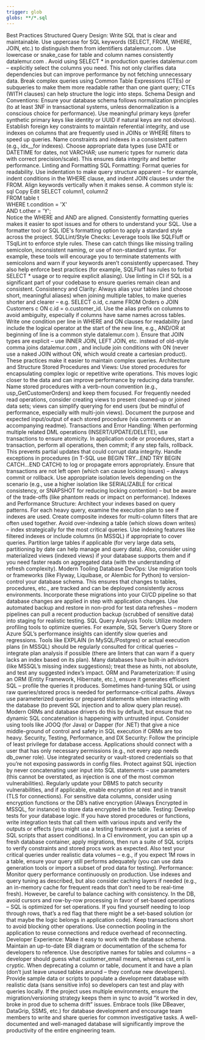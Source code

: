```yaml
---
trigger: glob
globs: **/*.sql
---
```


Best Practices
Structured Query Design: Write SQL that is clear and maintainable. Use uppercase for SQL keywords (SELECT, FROM, WHERE, JOIN, etc.) to distinguish them from identifiers
datalemur.com
. Use lowercase or snake_case for table and column names consistently
datalemur.com
. Avoid using SELECT * in production queries
datalemur.com
 – explicitly select the columns you need. This not only clarifies data dependencies but can improve performance by not fetching unnecessary data. Break complex queries using Common Table Expressions (CTEs) or subqueries to make them more readable rather than one giant query; CTEs (WITH clauses) can help structure the logic into steps.
Schema Design and Conventions: Ensure your database schema follows normalization principles (to at least 3NF in transactional systems, unless denormalization is a conscious choice for performance). Use meaningful primary keys (prefer synthetic primary keys like identity or UUID if natural keys are not obvious). Establish foreign key constraints to maintain referential integrity, and use indexes on columns that are frequently used in JOINs or WHERE filters to speed up queries. Name constraints and indexes in a consistent pattern (e.g., idx_<table>_<col> for indexes). Choose appropriate data types (use DATE or DATETIME for dates, not VARCHAR; use numeric types for numeric data with correct precision/scale). This ensures data integrity and better performance.
Linting and Formatting
SQL Formatting: Format queries for readability. Use indentation to make query structure apparent – for example, indent conditions in the WHERE clause, and indent JOIN clauses under the FROM. Align keywords vertically when it makes sense. A common style is:
sql
Copy
Edit
SELECT column1, column2  
  FROM table t  
 WHERE t.condition = 'X'  
   AND t.other = 'Y';  
Notice the WHERE and AND are aligned. Consistently formatting queries makes it easier to spot issues and for others to understand your SQL. Use a formatter tool or SQL IDE's formatting option to apply a standard style across the project.
SQLLint/Style Checks: Leverage tools like SQLFluff or TSqlLint to enforce style rules. These can catch things like missing trailing semicolon, inconsistent naming, or use of non-standard syntax. For example, these tools will encourage you to terminate statements with semicolons and warn if your keywords aren’t consistently uppercased. They also help enforce best practices (for example, SQLFluff has rules to forbid SELECT * usage or to require explicit aliasing). Use linting in CI if SQL is a significant part of your codebase to ensure queries remain clean and consistent.
Consistency and Clarity: Always alias your tables (and choose short, meaningful aliases) when joining multiple tables, to make queries shorter and clearer – e.g. SELECT o.id, c.name FROM Orders o JOIN Customers c ON c.id = o.customer_id. Use the alias prefix on columns to avoid ambiguity, especially if columns have same names across tables. Write one condition per line in WHERE and ON clauses for readability (and include the logical operator at the start of the new line, e.g., AND/OR at beginning of line is a common style
datalemur.com
). Ensure that JOIN types are explicit – use INNER JOIN, LEFT JOIN, etc. instead of old-style comma joins
datalemur.com
, and include join conditions with ON (never use a naked JOIN without ON, which would create a cartesian product). These practices make it easier to maintain complex queries.
Architecture and Structure
Stored Procedures and Views: Use stored procedures for encapsulating complex logic or repetitive write operations. This moves logic closer to the data and can improve performance by reducing data transfer. Name stored procedures with a verb-noun convention (e.g., usp_GetCustomerOrders) and keep them focused. For frequently needed read operations, consider creating views to present cleaned-up or joined data sets; views can simplify querying for end users (but be mindful of performance, especially with multi-join views). Document the purpose and expected input/output of each stored procedure (via comments or an accompanying readme).
Transactions and Error Handling: When performing multiple related DML operations (INSERT/UPDATE/DELETE), use transactions to ensure atomicity. In application code or procedures, start a transaction, perform all operations, then commit; if any step fails, rollback. This prevents partial updates that could corrupt data integrity. Handle exceptions in procedures (in T-SQL use BEGIN TRY...END TRY BEGIN CATCH...END CATCH) to log or propagate errors appropriately. Ensure that transactions are not left open (which can cause locking issues) – always commit or rollback. Use appropriate isolation levels depending on the scenario (e.g., use a higher isolation like SERIALIZABLE for critical consistency, or SNAPSHOT for reducing locking contention) – but be aware of the trade-offs (like phantom reads or impact on performance).
Indexes and Performance Structure: Architect your indexes based on query patterns. For each heavy query, examine the execution plan to see if indexes are used. Create composite indexes for multi-column filters that are often used together. Avoid over-indexing a table (which slows down writes) – index strategically for the most critical queries. Use indexing features like filtered indexes or include columns (in MSSQL) if appropriate to cover queries. Partition large tables if applicable (for very large data sets, partitioning by date can help manage and query data). Also, consider using materialized views (indexed views) if your database supports them and if you need faster reads on aggregated data (with the understanding of refresh complexity).
Modern Tooling
Database DevOps: Use migration tools or frameworks (like Flyway, Liquibase, or Alembic for Python) to version-control your database schema. This ensures that changes to tables, procedures, etc., are tracked and can be deployed consistently across environments. Incorporate these migrations into your CI/CD pipeline so that database changes are applied in step with application changes. Use automated backup and restore in non-prod for test data refreshes – modern pipelines can pull a recent production backup (scrubbed of sensitive data) into staging for realistic testing.
SQL Query Analysis Tools: Utilize modern profiling tools to optimize queries. For example, SQL Server’s Query Store or Azure SQL’s performance insights can identify slow queries and regressions. Tools like EXPLAIN (in MySQL/Postgres) or actual execution plans (in MSSQL) should be regularly consulted for critical queries – integrate plan analysis if possible (there are linters that can warn if a query lacks an index based on its plan). Many databases have built-in advisors (like MSSQL’s missing index suggestions); treat these as hints, not absolute, and test any suggested index’s impact.
ORM and Parameterization: If using an ORM (Entity Framework, Hibernate, etc.), ensure it generates efficient SQL – profile the queries it produces. Sometimes hand-tuning SQL or using raw queries/stored procs is needed for performance-critical paths. Always use parameterized queries or prepared statements when interacting with the database (to prevent SQL injection and to allow query plan reuse). Modern ORMs and database drivers do this by default, but ensure that no dynamic SQL concatenation is happening with untrusted input. Consider using tools like JOOQ (for Java) or Dapper (for .NET) that give a nice middle-ground of control and safety in SQL execution if ORMs are too heavy.
Security, Testing, Performance, and DX
Security: Follow the principle of least privilege for database access. Applications should connect with a user that has only necessary permissions (e.g., not every app needs db_owner role). Use integrated security or vault-stored credentials so that you’re not exposing passwords in config files. Protect against SQL injection by never concatenating user input into SQL statements – use parameters (this cannot be overstated, as injection is one of the most common vulnerabilities). Regularly update your DBMS to patch security vulnerabilities, and if applicable, enable encryption at rest and in transit (TLS for connections). For sensitive data columns, consider using encryption functions or the DB’s native encryption (Always Encrypted in MSSQL, for instance) to store data encrypted in the table.
Testing: Develop tests for your database logic. If you have stored procedures or functions, write integration tests that call them with various inputs and verify the outputs or effects (you might use a testing framework or just a series of SQL scripts that assert conditions). In a CI environment, you can spin up a fresh database container, apply migrations, then run a suite of SQL scripts to verify constraints and stored procs work as expected. Also test your critical queries under realistic data volumes – e.g., if you expect 1M rows in a table, ensure your query still performs adequately (you can use data generation tools or import a subset of prod data for testing).
Performance: Monitor query performance continuously on production. Use indexes and query tuning as described, but also consider caching layers if needed (e.g., an in-memory cache for frequent reads that don’t need to be real-time fresh). However, be careful to balance caching with consistency. In the DB, avoid cursors and row-by-row processing in favor of set-based operations – SQL is optimized for set operations. If you find yourself needing to loop through rows, that’s a red flag that there might be a set-based solution (or that maybe the logic belongs in application code). Keep transactions short to avoid blocking other operations. Use connection pooling in the application to reuse connections and reduce overhead of reconnecting.
Developer Experience: Make it easy to work with the database schema. Maintain an up-to-date ER diagram or documentation of the schema for developers to reference. Use descriptive names for tables and columns – a developer should guess what customer_email means, whereas cst_eml is cryptic. When deprecating a column or table, document it and have a plan (don’t just leave unused tables around – they confuse new developers). Provide sample data or scripts to populate a development database with realistic data (sans sensitive info) so developers can test and play with queries locally. If the project uses multiple environments, ensure the migration/versioning strategy keeps them in sync to avoid “it worked in dev, broke in prod due to schema drift” issues. Embrace tools (like DBeaver, DataGrip, SSMS, etc.) for database development and encourage team members to write and share queries for common investigative tasks. A well-documented and well-managed database will significantly improve the productivity of the entire engineering team.
